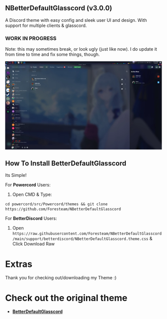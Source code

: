 ## NBetterDefaultGlasscord (v3.0.0)
A Discord theme with easy config and sleek user UI and design. With support for multiple clients & glasscord.

### WORK IN PROGRESS

Note: this may sometimes break, or look ugly (just like now). I do update it from time to time and fix some things, though.

![preview](2023-02-01_21-48.webp)

## How To Install BetterDefaultGlasscord

Its Simple!

For **Powercord** Users:

1. Open CMD & Type:

```
cd powercord/src/Powercord/themes && git clone https://github.com/Foresteam/NBetterDefaultGlasscord
```

For **BetterDiscord** Users:

1. Open `https://raw.githubusercontent.com/Foresteam/NBetterDefaultGlasscord/main/support/betterdiscord/NBetterDefaultGlasscord.theme.css` & Click Download Raw

# Extras 

Thank you for checking out/downloading my Theme :)

# Check out the original theme
* **[BetterDefaultGlasscord](https://github.com/leeprky/BetterDefaultGlasscord)**
